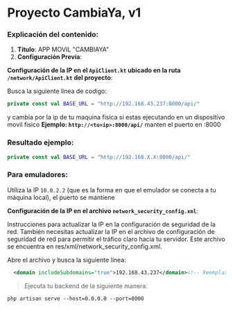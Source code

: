 # Proyecto CambiaYa, v1

### Explicación del contenido:

1. **Título**: APP MOVIL "CAMBIAYA"
2. **Configuración Previa**:

**Configuración de la IP en el `ApiClient.kt` ubicado en la ruta `/network/ApiClient.kt` del proyecto**: 

Busca la siguiente línea de codigo:

```kotlin
private const val BASE_URL = "http://192.168.43.237:8000/api/"
```
   
y cambia por la ip de tu maquina fisica si estas ejecutando en un dispositivo movil fisico
**Ejemplo:  `http://<tu=ip>:8000/api/`**
manten el puerto en :8000

### Resultado ejemplo:

```kotlin
private const val BASE_URL = "http://192.168.X.X:8000/api/"
```
### Para emuladores:

Utiliza la IP `10.0.2.2` (que es la forma en que el emulador se conecta a tu máquina local), el puerto se mantiene

**Configuración de la IP en el archivo `network_security_config.xml`**:

Instrucciones para actualizar la IP en la configuración de seguridad de la red.
También necesitas actualizar la IP en el archivo de configuración de seguridad de red para permitir el tráfico claro hacia tu servidor. Este archivo se encuentra en res/xml/network_security_config.xml.

Abre el archivo y busca la siguiente línea:
```xml
  <domain includeSubdomains="true">192.168.43.237</domain><!-- Reemplaza con la IP de tu maquina fisica -->
```
> Ejecuta tu backend de la siguiente manera:
```shell
php artisan serve --host=0.0.0.0 --port=8000
```


